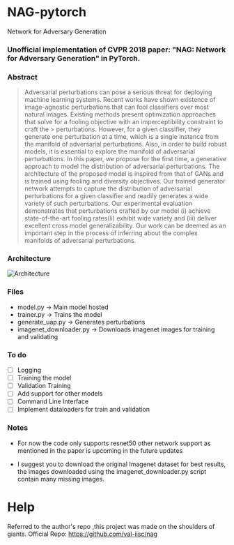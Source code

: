 # NAG-pytorch
Network for Adversary Generation

### Unofficial implementation of CVPR 2018 paper: "NAG: Network for Adversary Generation" in PyTorch.

### Abstract

> Adversarial perturbations can pose a serious threat for deploying machine learning systems. Recent works have
> shown existence of image-agnostic perturbations that can fool classifiers over most natural images. Existing methods
> present optimization approaches that solve for a fooling objective with an imperceptibility constraint to craft the        > perturbations. However, for a given classifier, they generate one perturbation at a time, which is a single instance from
> the manifold of adversarial perturbations. Also, in order to build robust models, it is essential to explore the manifold
> of adversarial perturbations. In this paper, we propose for the first time, a generative approach to model the distribution
> of adversarial perturbations. The architecture of the proposed model is inspired from that of GANs and is
> trained using fooling and diversity objectives. Our trained generator network attempts to capture the distribution of
> adversarial perturbations for a given classifier and readily generates a wide variety of such perturbations. Our 
> experimental evaluation demonstrates that perturbations crafted by our model (i) achieve state-of-the-art fooling rates(ii)
> exhibit wide variety and (iii) deliver excellent cross model generalizability. Our work can be deemed as an important
> step in the process of inferring about the complex manifolds of adversarial perturbations.

### Architecture

![Architecture](https://github.com/val-iisc/nag/blob/master/extras/nag.png)

### Files
* model.py ->  Main model hosted
* trainer.py -> Trains the model
* generate_uap.py -> Generates perturbations
* imagenet_downloader.py -> Downloads imagenet images for training and validating

### To do
- [ ] Logging
- [ ] Training the model
- [ ] Validation Training
- [ ] Add support for other models
- [ ] Command Line Interface
- [ ] Implement dataloaders for train and validation

### Notes
* For now the code only supports resnet50 other network support as mentioned in the paper is upcoming in the future updates

* I suggest you to download the original Imagenet dataset for best results, the images downloaded using the imagenet_downloader.py script contain many missing images. 




# Help
Referred to the author's repo ,this project was made on the shoulders of giants.
Official Repo: https://github.com/val-iisc/nag
